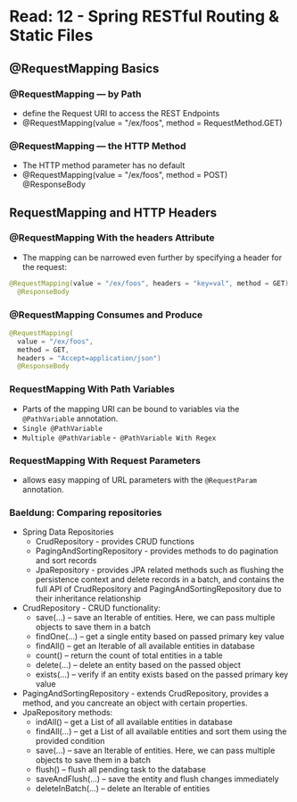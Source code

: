 # Read: 12 - Spring RESTful Routing & Static Files

## @RequestMapping Basics

### @RequestMapping — by Path

- define the Request URI to access the REST Endpoints
- @RequestMapping(value = "/ex/foos", method = RequestMethod.GET)

### @RequestMapping — the HTTP Method

- The HTTP method parameter has no default
- @RequestMapping(value = "/ex/foos", method = POST)
  @ResponseBody

## RequestMapping and HTTP Headers

### @RequestMapping With the headers Attribute

- The mapping can be narrowed even further by specifying a header for the request:

```java
@RequestMapping(value = "/ex/foos", headers = "key=val", method = GET)
  @ResponseBody
```

### @RequestMapping Consumes and Produce

```java
@RequestMapping(
  value = "/ex/foos",
  method = GET,
  headers = "Accept=application/json")
  @ResponseBody
```

### RequestMapping With Path Variables

- Parts of the mapping URI can be bound to variables via the `@PathVariable` annotation.
- `Single @PathVariable`
- `Multiple @PathVariable`
-` @PathVariable With Regex`

### RequestMapping With Request Parameters

- allows easy mapping of URL parameters with the `@RequestParam` annotation.


### Baeldung: Comparing repositories
* Spring Data Repositories
  - CrudRepository - provides CRUD functions
  - PagingAndSortingRepository - provides methods to do pagination and sort records
  - JpaRepository - provides JPA related methods such as flushing the persistence context and delete records in a batch, and contains the full API of CrudRepository and PagingAndSortingRepository due to their inheritance relationship
* CrudRepository -  CRUD functionality:
  - save(…) – save an Iterable of entities. Here, we can pass multiple objects to save them in a batch
  - findOne(…) – get a single entity based on passed primary key value
  - findAll() – get an Iterable of all available entities in database
  - count() – return the count of total entities in a table
  - delete(…) – delete an entity based on the passed object
  - exists(…) – verify if an entity exists based on the passed primary key value
* PagingAndSortingRepository - extends CrudRepository, provides a method, and you cancreate an object with certain properties.
* JpaRepository methods:
  - indAll() – get a List of all available entities in database
  - findAll(…) – get a List of all available entities and sort them using the provided condition
  - save(…) – save an Iterable of entities. Here, we can pass multiple objects to save them in a batch
  - flush() – flush all pending task to the database
  - saveAndFlush(…) – save the entity and flush changes immediately
  - deleteInBatch(…) – delete an Iterable of entities